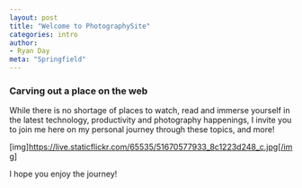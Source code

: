 ```yaml
---
layout: post
title: "Welcome to PhotographySite"
categories: intro
author:
- Ryan Day
meta: "Springfield"
---
```

### **Carving out a place on the web**
While there is no shortage of places to watch, read and immerse yourself in the latest technology, productivity and photography happenings, I invite you to join me here on my personal journey through these topics, and more!

[img]https://live.staticflickr.com/65535/51670577933_8c1223d248_c.jpg[/img]


I hope you enjoy the journey!
